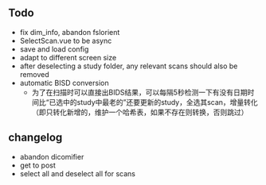## Todo
- fix dim_info, abandon fslorient
- SelectScan.vue to be async
- save and load config
- adapt to different screen size
- after deselecting a study folder, any relevant scans should also be removed
- automatic BISD conversion
    - 为了在扫描时可以直接出BIDS结果，可以每隔5秒检测一下有没有日期时间比“已选中的study中最老的”还要更新的study，全选其scan，增量转化（即只转化新增的，维护一个哈希表，如果不存在则转换，否则跳过）
## changelog
- abandon dicomifier
- get to post
- select all and deselect all for scans